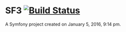 SF3 [![Build Status](https://travis-ci.org/7rin0/SF3.svg?branch=master)](https://travis-ci.org/7rin0/SF3)
===

A Symfony project created on January 5, 2016, 9:14 pm.
